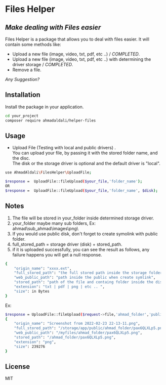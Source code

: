 # Files Helper 
## _Make dealing with Files easier_

Files Helper is a package that allows you to deal with files easier.
It will contain some methods like:
- Upload a new file (image, video, txt, pdf, etc ..)  /  _COMPLETED_.
- Upload a new file (image, video, txt, pdf, etc ..) with determining the driver storage /  _COMPLETED_.
- Remove a file.


_Any Suggestion?_

## Installation
Install the package in your application.

```sh
cd your_project
composer require ahmadaldali/helper-files
```

## Usage

- Upload File (Testing with local and public drivers) .\
  You can upload your file, by passing it with the stored folder name, and the disc.\
  The disk or the storage driver is optional and the default driver is "local".

```sh
use AhmadAldali\FilesHelper\UploadFile;

$response =  UploadFile::fileUpload($your_file,'folder_name');
OR
$response =  UploadFile::fileUpload($your_file,'folder_name', $disk);
```

## Notes
1. The file will be stored in your_folder inside determined storage driver.
2. your_folder maybe many sub folders, Ex: ahmad\sub_ahmad\images\png\
3. If you would use public disk, don't forget to create symolink with public folder.
4. full_stored_path = storage driver (disk) + stored_path.
5. if it is uploaded successfully, you can see the result as follows, any failure happens you will get a null response.

```sh
{
    "origin_name": "xxxx.ext",
    "full_stored_path": "the full stored path inside the storage folder", 
    "web_public_path": "path inside the public when create symlink",
    "stored_path": "path of the file and containg folder inside the disk",
    "extension": "txt | pdf | png | etc .. ",
    "size": in Bytes
}
```

Ex:
```sh
$response = UploadFile::fileUpload($request->file,'ahmad_folder','public');
{
    "origin_name": "Screenshot from 2022-02-23 22-13-11.png",
    "full_stored_path": "/storage/app/public/ahmad_folder/pax6QLXLp5.png",
    "web_public_path": "/myfiles/ahmad_folder/pax6QLXLp5.png",
    "stored_path": "/ahmad_folder/pax6QLXLp5.png",
    "extension": "png",
    "size": 239276
}
```


## License

MIT

